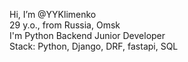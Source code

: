 Hi, I’m @YYKlimenko <br>
29 y.o., from Russia, Omsk <br>
I'm Python Backend Junior Developer <br>
Stack: Python, Django, DRF, fastapi, SQL <br>
